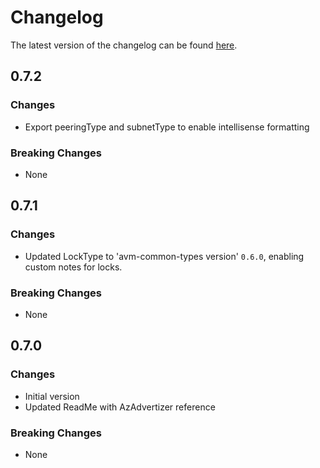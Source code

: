 # Changelog

The latest version of the changelog can be found [here](https://github.com/Azure/bicep-registry-modules/blob/main/avm/res/network/virtual-network/CHANGELOG.md).

## 0.7.2

### Changes

- Export peeringType and subnetType to enable intellisense formatting

### Breaking Changes

- None

## 0.7.1

### Changes

- Updated LockType to 'avm-common-types version' `0.6.0`, enabling custom notes for locks.

### Breaking Changes

- None

## 0.7.0

### Changes

- Initial version
- Updated ReadMe with AzAdvertizer reference

### Breaking Changes

- None
